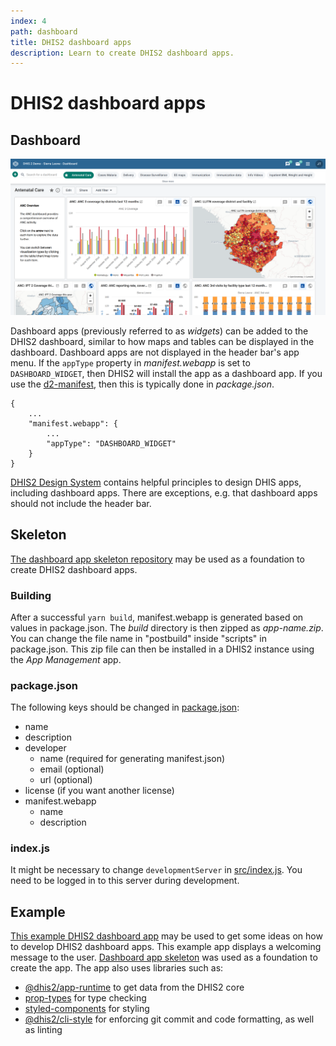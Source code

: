 ```yaml
---
index: 4
path: dashboard
title: DHIS2 dashboard apps
description: Learn to create DHIS2 dashboard apps.
---
```


# DHIS2 dashboard apps

## Dashboard
![DHIS2 dashboard][dashboard-image]

Dashboard apps (previously referred to as *widgets*) can be added to the DHIS2 dashboard, similar to how maps and tables can be displayed in the dashboard. Dashboard apps are not displayed in the header bar's app menu. If the `appType` property in *manifest.webapp* is set to `DASHBOARD_WIDGET`, then DHIS2 will install the app as a dashboard app. If you use the [d2-manifest][d2-manifest], then this is typically done in *package.json*.

```json{3}
{
    ...
    "manifest.webapp": {
        ...
        "appType": "DASHBOARD_WIDGET"
    }
}
```

[DHIS2 Design System][design-system] contains helpful principles to design DHIS apps, including dashboard apps. There are exceptions, e.g. that dashboard apps should not include the header bar.

## Skeleton
[The dashboard app skeleton repository][skeleton] may be used as a foundation to create DHIS2 dashboard apps.

### Building
After a successful `yarn build`, manifest.webapp is generated based on values in package.json. The *build* directory is then zipped as *app-name.zip*. You can change the file name in "postbuild" inside "scripts" in package.json. This zip file can then be installed in a DHIS2 instance using the *App Management* app.

### package.json
The following keys should be changed in [package.json][skeleton-package]:
* name
* description
* developer
    * name (required for generating manifest.json)
    * email (optional)
    * url (optional)
* license (if you want another license)
* manifest.webapp
    * name
    * description

### index.js
It might be necessary to change `developmentServer` in [src/index.js][skeleton-js]. You need to be logged in to this server during development.

## Example
[This example DHIS2 dashboard app][example] may be used to get some ideas on how to develop DHIS2 dashboard apps. This example app displays a welcoming message to the user. [Dashboard app skeleton][apps-skeleton] was used as a foundation to create the app. The app also uses libraries such as:
* [@dhis2/app-runtime][app-runtime] to get data from the DHIS2 core
* [prop-types][prop-types] for type checking
* [styled-components][styled-components] for styling
* [@dhis2/cli-style][cli-style] for enforcing git commit and code formatting, as well as linting


[dashboard-image]: images/dashboard.png
[design-system]: https://github.com/dhis2/design-system
[d2-manifest]: https://www.npmjs.com/package/d2-manifest
[skeleton]: https://github.com/dhis2designlab/dashboard-app-skeleton
[skeleton-package]: https://github.com/dhis2designlab/dashboard-app-skeleton/tree/master/package.json
[skeleton-js]: https://github.com/dhis2designlab/dashboard-app-skeleton/tree/master/src/index.js#L15
[example]: https://github.com/dhis2designlab/dashboard-app-example
[apps-skeleton]: #skeleton
[app-runtime]: https://github.com/dhis2/app-runtime/tree/master/services/data
[prop-types]: https://www.npmjs.com/package/prop-types
[styled-components]: https://www.styled-components.com/
[cli-style]: https://www.npmjs.com/package/@dhis2/cli-style